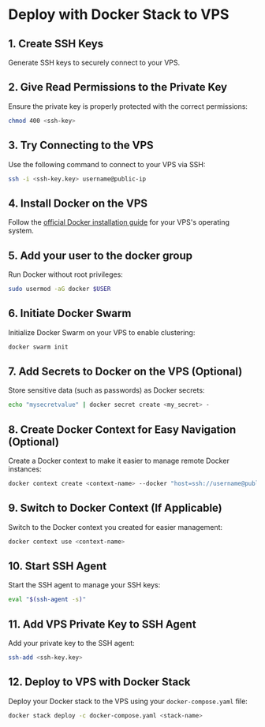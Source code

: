 # Deploy with Docker Stack to VPS

## 1. Create SSH Keys
Generate SSH keys to securely connect to your VPS.

## 2. Give Read Permissions to the Private Key
Ensure the private key is properly protected with the correct permissions:
```bash
chmod 400 <ssh-key>
```

## 3. Try Connecting to the VPS
Use the following command to connect to your VPS via SSH:
```bash
ssh -i <ssh-key.key> username@public-ip
```

## 4. Install Docker on the VPS
Follow the [official Docker installation guide](https://docs.docker.com/get-docker/) for your VPS's operating system.

## 5. Add your user to the docker group
Run Docker without root privileges:
```bash
sudo usermod -aG docker $USER
```

## 6. Initiate Docker Swarm
Initialize Docker Swarm on your VPS to enable clustering:
```bash
docker swarm init
```

## 7. Add Secrets to Docker on the VPS (Optional)
Store sensitive data (such as passwords) as Docker secrets:
```bash
echo "mysecretvalue" | docker secret create <my_secret> -
```

## 8. Create Docker Context for Easy Navigation (Optional)
Create a Docker context to make it easier to manage remote Docker instances:
```bash
docker context create <context-name> --docker "host=ssh://username@public-ip"
```

## 9. Switch to Docker Context (If Applicable)
Switch to the Docker context you created for easier management:
```bash
docker context use <context-name>
```

## 10. Start SSH Agent
Start the SSH agent to manage your SSH keys:
```bash
eval "$(ssh-agent -s)"
```

## 11. Add VPS Private Key to SSH Agent
Add your private key to the SSH agent:
```bash
ssh-add <ssh-key.key>
```

## 12. Deploy to VPS with Docker Stack
Deploy your Docker stack to the VPS using your `docker-compose.yaml` file:
```bash
docker stack deploy -c docker-compose.yaml <stack-name>
```
